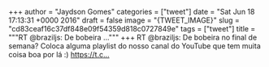 
+++
author = "Jaydson Gomes"
categories = ["tweet"]
date = "Sat Jun 18 17:13:31 +0000 2016"
draft = false
image = "{TWEET_IMAGE}"
slug = "cd83ceaf16c37df848e09f54359d818c0727849e"
tags = ["tweet"]
title = """RT @braziljs: De bobeira ..."""
+++
RT @braziljs: De bobeira no final de semana? Coloca alguma playlist do nosso canal do YouTube que tem muita coisa boa por lá :) https://t.c…
